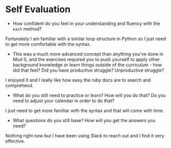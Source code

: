 # Self Evaluation

- How confident do you feel in your understanding and fluency with the `each` method?

Fortunately I am familiar with a similar loop structure in Python so I just need to get more comfortable with the syntax.

- This was a much more advanced concept than anything you've done in Mod 0, and the exercises required you to push yourself to apply other background knowledge or learn things outside of the curriculum - how did that feel? Did you have productive struggle? Unproductive struggle?

I enjoyed it and I really like how easy the ruby docs are to search and comprehend.

- What do you still need to practice or learn? How will you do that? Do you need to adjust your calendar in order to do that?

I just need to get more familiar with the syntax and that will come with time.

- What questions do you still have? How will you get the answers you need?

Nothing right now but I have been using Slack to reach out and I find it very effective.